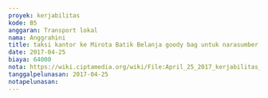 ```yaml
---
proyek: kerjabilitas
kode: B5
anggaran: Transport lokal
nama: Anggrahini
title: taksi kantor ke Mirota Batik Belanja goody bag untuk narasumber Hari Terhubung Inklusi Medan
date: 2017-04-25
biaya: 64000
nota: https://wiki.ciptamedia.org/wiki/File:April_25_2017_kerjabilitas_B5_taksi_belanja_souvenir_HTI_Medan_inok.jpg
tanggalpelunasan: 2017-04-25
notapelunasan:
---
```

